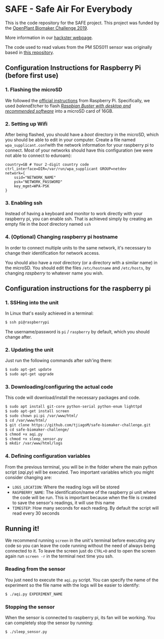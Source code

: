 # SAFE - Safe Air For Everybody

This is the code repository for the SAFE project. This project was funded by the [OpenPlant Biomaker Challenge 2019](https://www.biomaker.org/).

More information in our [hackster webpage](https://www.hackster.io/safe-team/safe-safe-air-for-everyone-5054a2).

The code used to read values from the PM SDS011 sensor was originally based in [this repository](https://github.com/zefanja/aqi "this repository").

## Configuration Instructions for Raspberry Pi (before first use)

### 1. Flashing the microSD

We followed the [official instructions](https://www.raspberrypi.org/documentation/installation/installing-images/README.md "official instructions") from Raspberry Pi. Specifically, we used *balenaEtcher* to flash [*Raspbian Buster with desktop and recommended software*](https://www.raspberrypi.org/downloads/raspbian/ "*Raspbian Buster with desktop and recommended software*") into a microSD card of 16GB.

### 2. Setting up Wifi

After being flashed, you should have a *boot* directory in the microSD, which you should be able to edit in your computer. Create a file named `wpa_supplicant.conf`with the network information for your raspberry pi to connect. Most of your networks should have this configuration (we were not able to connect to eduroam):

```
country=GB # Your 2-digit country code
ctrl_interface=DIR=/var/run/wpa_supplicant GROUP=netdev
network={
    ssid="NETWORK_NAME"
    psk="NETWORK_PASSWORD"
    key_mgmt=WPA-PSK
}
```

### 3. Enabling ssh

Instead of having a keyboard and monitor to work directly with your raspberry pi, you can enable ssh. That is achieved simply by creating an empty file in the *boot* directory named `ssh`

### 4. (Optional) Changing raspberry pi hostname

In order to connect multiple units to the same network, it's necessary to change their identification for network access.

You should also have a *root* directory (or a directory with a similar name) in the microSD. You should edit the files `/etc/hostname` and `/etc/hosts`, by changing *raspberry* to whatever name you wish.


## Configuration instructions for the raspberry pi

### 1. SSHing into the unit

In Linux that's easily achieved in a terminal:
```bash
$ ssh pi@raspberrypi
```
The username/password is `pi` / `raspberry` by default, which you should change after.

### 2. Updating the unit

Just run the following commands after ssh'ing there:
```bash
$ sudo apt-get update
$ sudo apt-get upgrade
```

### 3. Downloading/configuring the actual code

This code will download/install the necessary packages and code.

```bash
$ sudo apt install git-core python-serial python-enum lighttpd
$ sudo apt-get install screen
$ sudo chown pi:pi /var/www/html/ 
$ cd /var/www/html/
$ git clone https://github.com/tjiagoM/safe-biomaker-challenge.git
$ cd safe-biomaker-challenge/
$ chmod +x aqi.py
$ chmod +x sleep_sensor.py
$ mkdir /var/www/html/logs
```

### 4. Defining configuration variables

From the previous terminal, you will be in the folder where the main python script (*aqi.py*) will be executed. Two important variables which you might consider changing are:

- `LOGS_LOCATION`: Where the reading logs will be stored
- `RASPBERRY_NAME`: The identification/name of the raspberry pi unit where the code will be run. This is important because when the file is created to save the sensor's readings, it will use this name
- `TIMESTEP`: How many seconds for each reading. By default the script will read every 30 seconds

## Running it!

We recommend running `screen` in the unit's terminal before executing any code so you can leave the code running without the need of always being connected to it. To leave the screen just do `CTRL+D` and to open the screen again run `screen -r` in the terminal next time you ssh.

### Reading from the sensor

You just need to execute the `aqi.py` script. You can specify the name of the experiment so the file name with the logs will be easier to identify:

```bash
$ ./aqi.py EXPERIMENT_NAME
```

### Stopping the sensor

When the sensor is connected to raspberry pi, its fan will be working. You can completely stop the sensor by running:

```bash
$ ./sleep_sensor.py
```

